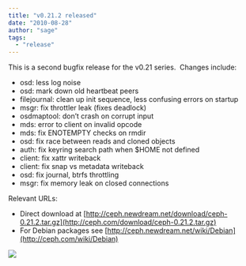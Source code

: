 ```yaml
---
title: "v0.21.2 released"
date: "2010-08-28"
author: "sage"
tags: 
  - "release"
---
```


This is a second bugfix release for the v0.21 series.  Changes include:

- osd: less log noise
- osd: mark down old heartbeat peers
- filejournal: clean up init sequence, less confusing errors on startup
- msgr: fix throttler leak (fixes deadlock)
- osdmaptool: don’t crash on corrupt input
- mds: error to client on invalid opcode
- mds: fix ENOTEMPTY checks on rmdir
- osd: fix race between reads and cloned objects
- auth: fix keyring search path when $HOME not defined
- client: fix xattr writeback
- client: fix snap vs metadata writeback
- osd: fix journal, btrfs throttling
- msgr: fix memory leak on closed connections

Relevant URLs:

- Direct download at [http://ceph.newdream.net/download/ceph-0.21.2.tar.gz](http://ceph.com/download/ceph-0.21.2.tar.gz)
- For Debian packages see [http://ceph.newdream.net/wiki/Debian](http://ceph.com/wiki/Debian)

![](http://track.hubspot.com/__ptq.gif?a=268973&k=14&bu=http://ceph.com&r=http://ceph.com/uncategorized/v0-21-2-released/&bvt=rss&p=wordpress)
